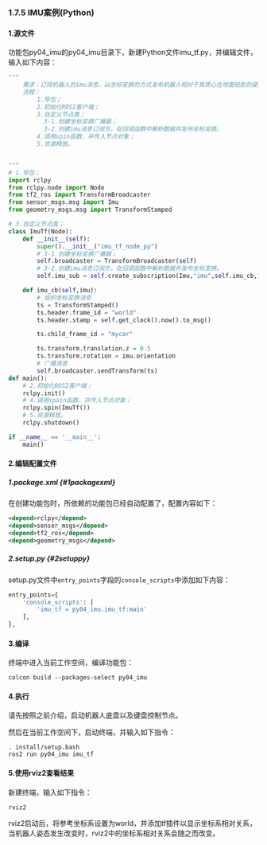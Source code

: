 ### 1.7.5 IMU案例\(Python\)

#### 1.源文件

功能包py04\_imu的py04\_imu目录下，新建Python文件imu\_tf.py，并编辑文件，输入如下内容：

```py
"""  
    需求：订阅机器人的imu消息，以坐标变换的方式发布机器人相对于其质心在地面投影的姿态。
    流程：
        1.导包；
        2.初始化ROS2客户端；
        3.自定义节点类；
          3-1.创建坐标变换广播器；
          3-2.创建imu消息订阅方，在回调函数中解析数据并发布坐标变换。            
        4.调用spin函数，并传入节点对象；
        5.资源释放。 


"""
# 1.导包；
import rclpy
from rclpy.node import Node
from tf2_ros import TransformBroadcaster
from sensor_msgs.msg import Imu
from geometry_msgs.msg import TransformStamped

# 3.自定义节点类；
class ImuTf(Node):
    def __init__(self):
        super().__init__("imu_tf_node_py")
        # 3-1.创建坐标变换广播器；
        self.broadcaster = TransformBroadcaster(self)
        # 3-2.创建imu消息订阅方，在回调函数中解析数据并发布坐标变换。
        self.imu_sub = self.create_subscription(Imu,"imu",self.imu_cb,10)

    def imu_cb(self,imu):
        # 组织坐标变换消息
        ts = TransformStamped()
        ts.header.frame_id = "world"
        ts.header.stamp = self.get_clock().now().to_msg()

        ts.child_frame_id = "mycar"

        ts.transform.translation.z = 0.5
        ts.transform.rotation = imu.orientation
        # 广播消息
        self.broadcaster.sendTransform(ts)
def main():
    # 2.初始化ROS2客户端；
    rclpy.init()
    # 4.调用spain函数，并传入节点对象；
    rclpy.spin(ImuTf())
    # 5.资源释放。 
    rclpy.shutdown()

if __name__ == '__main__':
    main()
```

#### 2.编辑配置文件

##### 1.package.xml {#1packagexml}

在创建功能包时，所依赖的功能包已经自动配置了，配置内容如下：

```xml
<depend>rclpy</depend>
<depend>sensor_msgs</depend>
<depend>tf2_ros</depend>
<depend>geometry_msgs</depend>
```

##### 2.setup.py {#2setuppy}

setup.py文件中`entry_points`字段的`console_scripts`中添加如下内容：

```python
entry_points={
    'console_scripts': [
        'imu_tf = py04_imu.imu_tf:main'
    ],
},
```

#### 3.编译

终端中进入当前工作空间，编译功能包：

```
colcon build --packages-select py04_imu
```

#### 4.执行

请先按照之前介绍，启动机器人底盘以及键盘控制节点。

然后在当前工作空间下，启动终端，并输入如下指令：

```
. install/setup.bash
ros2 run py04_imu imu_tf
```

#### 5.使用rviz2查看结果

新建终端，输入如下指令：

```
rviz2
```

rviz2启动后，将参考坐标系设置为world，并添加tf插件以显示坐标系相对关系，当机器人姿态发生改变时，rviz2中的坐标系相对关系会随之而改变。

